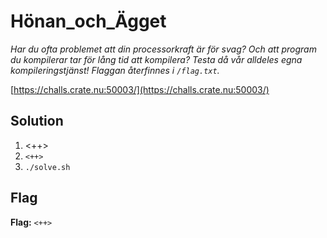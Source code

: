 # Hönan_och_Ägget
*Har du ofta problemet att din processorkraft är för svag? Och att program du kompilerar tar för lång tid att kompilera? Testa då vår alldeles egna kompileringstjänst! Flaggan återfinnes i `/flag.txt`.*

[https://challs.crate.nu:50003/](https://challs.crate.nu:50003/)

## Solution
1. <++>
2. `<++>`
3. `./solve.sh`


## Flag
**Flag:** `<++>`

